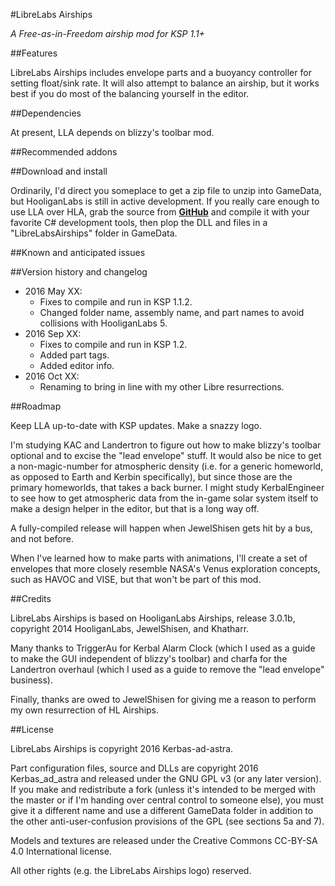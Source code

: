 #LibreLabs Airships

*A Free-as-in-Freedom airship mod for KSP 1.1+*

##Features

LibreLabs Airships includes envelope parts and a buoyancy controller for setting float/sink rate.  It will also attempt to balance an airship, but it works best if you do most of the balancing yourself in the editor.

##Dependencies

At present, LLA depends on blizzy's toolbar mod.

##Recommended addons

##Download and install

Ordinarily, I'd direct you someplace to get a zip file to unzip into GameData, but HooliganLabs is still in active development.  If you really care enough to use LLA over HLA, grab the source from [**GitHub**](https://github.com/Kerbas-ad-astra/LibreLabsAirships) and compile it with your favorite C# development tools, then plop the DLL and files in a "LibreLabsAirships" folder in GameData.

##Known and anticipated issues

##Version history and changelog

* 2016 May XX:
	* Fixes to compile and run in KSP 1.1.2.
	* Changed folder name, assembly name, and part names to avoid collisions with HooliganLabs 5.
* 2016 Sep XX:
	* Fixes to compile and run in KSP 1.2.
	* Added part tags.
	* Added editor info.
* 2016 Oct XX:
	* Renaming to bring in line with my other Libre resurrections.

##Roadmap

Keep LLA up-to-date with KSP updates.  Make a snazzy logo.

I'm studying KAC and Landertron to figure out how to make blizzy's toolbar optional and to excise the "lead envelope" stuff.  It would also be nice to get a non-magic-number for atmospheric density (i.e. for a generic homeworld, as opposed to Earth and Kerbin specifically), but since those are the primary homeworlds, that takes a back burner.  I might study KerbalEngineer to see how to get atmospheric data from the in-game solar system itself to make a design helper in the editor, but that is a long way off.

A fully-compiled release will happen when JewelShisen gets hit by a bus, and not before.

When I've learned how to make parts with animations, I'll create a set of envelopes that more closely resemble NASA's Venus exploration concepts, such as HAVOC and VISE, but that won't be part of this mod.

##Credits

LibreLabs Airships is based on HooliganLabs Airships, release 3.0.1b, copyright 2014 HooliganLabs, JewelShisen, and Khatharr.

Many thanks to TriggerAu for Kerbal Alarm Clock (which I used as a guide to make the GUI independent of blizzy's toolbar) and charfa for the Landertron overhaul (which I used as a guide to remove the "lead envelope" business).

Finally, thanks are owed to JewelShisen for giving me a reason to perform my own resurrection of HL Airships.

##License

LibreLabs Airships is copyright 2016 Kerbas-ad-astra.

Part configuration files, source and DLLs are copyright 2016 Kerbas_ad_astra and released under the GNU GPL v3 (or any later version).  If you make and redistribute a fork (unless it's intended to be merged with the master or if I'm handing over central control to someone else), you must give it a different name and use a different GameData folder in addition to the other anti-user-confusion provisions of the GPL (see sections 5a and 7).

Models and textures are released under the Creative Commons CC-BY-SA 4.0 International license.

All other rights (e.g. the LibreLabs Airships logo) reserved.